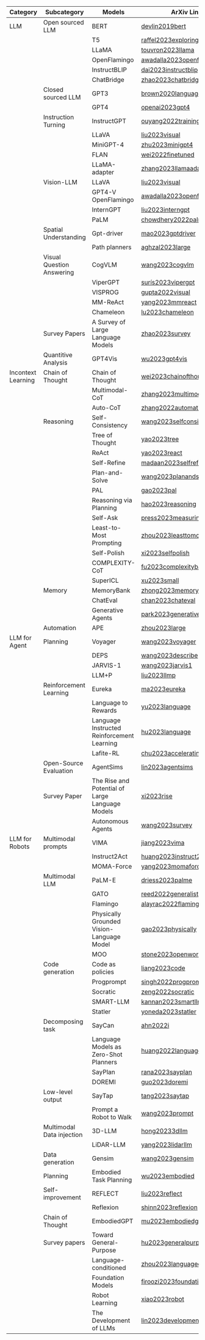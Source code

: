 

| Category   | Subcategory      | Models             | ArXiv Link              |
|----------------------|-------------------------------|----------------------------------------|------------------------------------|
| LLM     | Open sourced LLM    | BERT      | [devlin2019bert](https://arxiv.org/abs/1810.04805)  | 
|      |         | T5                 | [raffel2023exploring](https://arxiv.org/abs/1910.10683)  |
|      |         | LLaMA                | [touvron2023llama](https://arxiv.org/abs/2302.13971)  |
|      |         | OpenFlamingo                | [awadalla2023openflamingo](https://arxiv.org/abs/2308.01390)  |
|      |         | InstructBLIP                | [dai2023instructblip](https://arxiv.org/abs/2305.06500)  |
|      |         | ChatBridge                | [zhao2023chatbridge](https://arxiv.org/abs/2305.16103)  |
|      |  Closed sourced LLM   | GPT3                 | [brown2020language](https://arxiv.org/abs/2005.14165)  |
|      |         | GPT4                 | [openai2023gpt4](https://arxiv.org/abs/2303.08774)  |
|      | Instruction Turning   | InstructGPT              | [ouyang2022training](https://arxiv.org/abs/2203.02155)  |
|      |         | LLaVA                | [liu2023visual](https://arxiv.org/abs/2304.08485)   |
|      |         | MiniGPT-4               | [zhu2023minigpt4](https://arxiv.org/abs/2304.10592)   |
|      |         | FLAN                 | [wei2022finetuned](https://arxiv.org/abs/2109.01652)  |
|      |         | LLaMA-adapter              | [zhang2023llamaadapter](https://arxiv.org/abs/2303.16199) |
|      | Vision-LLM     | LLaVA                | [liu2023visual](https://arxiv.org/abs/2304.08485)   |
|      |         | GPT4-V OpenFlamingo            | [awadalla2023openflamingo](https://arxiv.org/abs/2308.01390)|
|      |         | InternGPT               | [liu2023interngpt](https://arxiv.org/abs/2305.05662)  |
|      |         | PaLM                 | [chowdhery2022palm](https://arxiv.org/abs/2204.02311)  |
|      | Spatial Understanding   | Gpt-driver               | [mao2023gptdriver](https://arxiv.org/abs/2310.01415)  |
|      |         | Path planners              | [aghzal2023large](https://arxiv.org/abs/2310.03249)   |
|      | Visual Question Answering  | CogVLM                | [wang2023cogvlm](https://arxiv.org/abs/2311.03079)  |
|      |         | ViperGPT                | [surís2023vipergpt](https://arxiv.org/abs/2303.08128)  |
|      |         | VISPROG               | [gupta2022visual](https://arxiv.org/abs/2211.11559)   |
|      |         | MM-ReAct                | [yang2023mmreact](https://arxiv.org/abs/2303.11381)   |
|      |         | Chameleon               | [lu2023chameleon](https://arxiv.org/abs/2304.09842)   |
|      | Survey Papers     | A Survey of Large Language Models         | [zhao2023survey](https://arxiv.org/abs/2303.18223)  |
|      | Quantitive Analysis     |  GPT4Vis       | [wu2023gpt4vis](https://arxiv.org/abs/2311.15732)  |
| Incontext Learning  | Chain of Thought    | Chain of Thought              | [wei2023chainofthought](https://arxiv.org/abs/2201.11903) |
|      |         | Multimodal-CoT              | [zhang2023multimodal](https://arxiv.org/abs/2302.00923)  |
|      |         | Auto-CoT                | [zhang2022automatic](https://arxiv.org/abs/2210.03493) |
|      | Reasoning      | Self-Consistency              | [wang2023selfconsistency](https://arxiv.org/abs/2203.11171)|
|      |         | Tree of Thought             | [yao2023tree](https://arxiv.org/abs/2305.10601)    |
|      |         | ReAct                | [yao2023react](https://arxiv.org/abs/2303.11366)   |
|      |         | Self-Refine              | [madaan2023selfrefine](https://arxiv.org/abs/2303.17651) |
|      |         | Plan-and-Solve              | [wang2023planandsolve](https://arxiv.org/abs/2305.04091) |
|      |         | PAL                | [gao2023pal](https://arxiv.org/abs/2211.10435)   |
|      |         | Reasoning via Planning            | [hao2023reasoning](https://arxiv.org/abs/2305.14992)  |
|      |         | Self-Ask                | [press2023measuring](https://arxiv.org/abs/2210.03350) |
|      |         | Least-to-Most Prompting           | [zhou2023leasttomost](https://arxiv.org/abs/2205.10625)  |
|      |         | Self-Polish              | [xi2023selfpolish](https://arxiv.org/abs/2305.14497)  |
|      |         | COMPLEXITY-CoT              | [fu2023complexitybased](https://arxiv.org/abs/2210.00720) |
|      |         | SuperICL                | [xu2023small](https://arxiv.org/abs/2305.08848)    |
|      | Memory     | MemoryBank                | [zhong2023memorybank](https://arxiv.org/abs/2305.10250)   |
|      |      | ChatEval                | [chan2023chateval](https://arxiv.org/abs/2308.07201)   |
|      |      | Generative Agents                | [park2023generative](https://arxiv.org/abs/2304.03442)   |
|      | Automation     | APE                | [zhou2023large](https://arxiv.org/abs/2211.01910)   |
| LLM for Agent  | Planning      | Voyager               | [wang2023voyager](https://arxiv.org/abs/2305.16291)   |
|      |         | DEPS                 | [wang2023describe](https://arxiv.org/abs/2302.01560)  |
|      |         | JARVIS-1                | [wang2023jarvis1](https://arxiv.org/abs/2311.05997)   |
|      |         | LLM+P              | [liu2023llmp](https://arxiv.org/abs/2304.11477)   |
|      | Reinforcement Learning  | Eureka                | [ma2023eureka](https://arxiv.org/abs/2310.12931)   |
|      |         | Language to Rewards            | [yu2023language](https://arxiv.org/abs/2306.08647)  |
|      |         | Language Instructed Reinforcement Learning       | [hu2023language](https://arxiv.org/abs/2304.07297)  |
|      |         | Lafite-RL               | [chu2023accelerating](https://arxiv.org/abs/2311.02379)  |
|      | Open-Source Evaluation  | AgentSims                | [lin2023agentsims](https://arxiv.org/abs/2308.04026)   |
|      | Survey Paper     | The Rise and Potential of Large Language Models     | [xi2023rise](https://arxiv.org/abs/2309.07864)   |
|      |         | Autonomous Agents             | [wang2023survey](https://arxiv.org/abs/2308.11432)  |
| LLM for Robots     | Multimodal prompts    | VIMA              | [jiang2023vima](https://arxiv.org/abs/2210.03094)   |
|        |        | Instruct2Act           | [huang2023instruct2act](https://arxiv.org/abs/2305.11176) |
|        |        | MOMA-Force            | [yang2023momaforce](https://arxiv.org/abs/2308.03624)  |
|        | Multimodal LLM     | PaLM-E             | [driess2023palme](https://arxiv.org/abs/2303.03378)  |
|        |        | GATO              | [reed2022generalist](https://arxiv.org/abs/2205.06175)  |
|        |        | Flamingo             | [alayrac2022flamingo](https://arxiv.org/abs/2204.14198) |
|        |        | Physically Grounded Vision-Language Model    | [gao2023physically](https://arxiv.org/abs/2309.02561)  |
|        |        | MOO               | [stone2023openworld](https://arxiv.org/abs/2303.00905)  |
|        | Code generation    | Code as policies           | [liang2023code](https://arxiv.org/abs/2209.07753)   |
|        |        | Progprompt            | [singh2022progprompt](https://arxiv.org/abs/2209.11302) |
|        |        | Socratic             | [zeng2022socratic](https://arxiv.org/abs/2204.00598)   |
|        |        | SMART-LLM             | [kannan2023smartllm](https://arxiv.org/abs/2309.10062)  |
|        |        | Statler              | [yoneda2023statler](https://arxiv.org/abs/2306.17840)  |
|        | Decomposing task     | SayCan             | [ahn2022i](https://arxiv.org/abs/2204.01691)     |
|        |        | Language Models as Zero-Shot Planners      | [huang2022language](https://arxiv.org/abs/2201.07207)  |
|        |        | SayPlan              | [rana2023sayplan](https://arxiv.org/abs/2307.06135)  |
|        |        | DOREMI             | [guo2023doremi](https://arxiv.org/abs/2307.00329)   |
|        | Low-level output     | SayTap             | [tang2023saytap](https://arxiv.org/abs/2306.07580)   |
|        |        | Prompt a Robot to Walk         | [wang2023prompt](https://arxiv.org/abs/2309.09969)   |
|        | Multimodal Data injection  | 3D-LLM             | [hong20233dllm](https://arxiv.org/abs/2307.12981)   |
|        |        | LiDAR-LLM             | [yang2023lidarllm](https://arxiv.org/abs/2312.14074)   |
|        | Data generation    | Gensim             | [wang2023gensim](https://arxiv.org/abs/2310.01361)   |
|        | Planning       | Embodied Task Planning         | [wu2023embodied](https://arxiv.org/abs/2307.01848)   |
|        | Self-improvement     | REFLECT              | [liu2023reflect](https://arxiv.org/abs/2306.15724)   |
|        |        | Reflexion             | [shinn2023reflexion](https://arxiv.org/abs/2303.11366)  |
|        | Chain of Thought     | EmbodiedGPT             | [mu2023embodiedgpt](https://arxiv.org/abs/2305.15021)  |
|        | Survey papers     | Toward General-Purpose         | [hu2023generalpurpose](https://arxiv.org/abs/2312.08782)  |
|        |        | Language-conditioned         | [zhou2023languageconditioned](https://arxiv.org/abs/2312.10807)|
|        |        | Foundation Models         | [firoozi2023foundation](https://arxiv.org/abs/2312.07843) |
|        |        | Robot Learning           | [xiao2023robot](https://arxiv.org/abs/2311.14379)   |
|        |        | The Development of LLMs          | [lin2023development](https://arxiv.org/abs/2311.00530)  |
